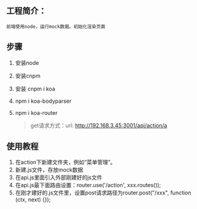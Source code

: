 ## 工程简介：

	前端使用node，运行mock数据。初始化渲染页面

## 步骤
1. 安装node

2. 安装cnpm

3. 安装 cnpm i koa

4. npm i koa-bodyparser

5. npm i koa-router		

   > get请求方式：url: http://192.168.3.45:3001/api/action/a 



## 使用教程

1. 在action下新建文件夹，例如“菜单管理”。
2. 新建.js文件，存放mock数据
3. 在api.js里面引入外部刚建好的js文件
4. 在api.js最下面路由设置：router.use('/action', xxx.routes());
5. 在刚才建好的.js文件里，设置post请求路径为router.post("/xxx", function (ctx, next) {});